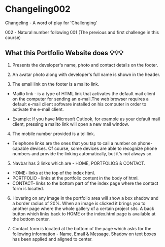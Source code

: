 # Changeling002

Changeling - A word of play for 'Challenging'

002 - Natural number following 001 (The previous and first challenge in this course) 


## What this Portfolio Website does 💡💡💡

1. Presents the developer's name, photo and contact details on the footer.

2. An avatar photo along with developer's full name is shown in the header.

3. The email link on the footer is a mailto link.

* Mailto link -  is a type of HTML link that activates the default mail client on the computer for sending an e-mail.The web browser requires a default e-mail client software installed on his computer in order to activate the e-mail client.

* Example: If you have Microsoft Outlook, for example as your default mail client, pressing a mailto link will open a new mail window.

4. The mobile number provided is a tel link.

* Telephone links are the ones that you tap to call a number on phone-capable devices. Of course, some devices are able to recognize phone numbers and provide the linking automatically, but it's not always so.

5. Navbar has 3 links which are - HOME, PORTFOLIOS & CONTACT.
* HOME- links at the top of the index html.
* PORTFOLIO - links at the portfolio content in the body of html.
* CONTACT- links to the bottom part of the index page where the contact form is located.

6. Hovering on any image in the portfolio area will show a box shadow  and a border radius of 20%. When an image is clicked it brings you to another page where the whole gallery of a certain project sits. A back button which links back to HOME or the index.html page is available at the bottom center. 

7. Contact form is located at the bottom of the page which asks for the following information -  Name, Email & Message. Shadow on text boxes has been applied and aligned to center.

 



